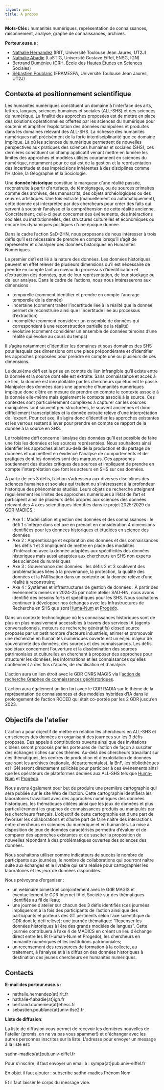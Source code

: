 ```yaml
---
layout: post
title: À propos
---
```


**Mots-Clés :** humanités numériques, représentation de connaissances, raisonnement, analyse, graphe de connaissances, archives.

**Porteur.euse.s :** 
- [Nathalie Hernandez](https://www.irit.fr/~Nathalie.Hernandez/) (IRIT, Université Toulouse Jean Jaures, UT2J)
- [Nathalie Abadie](https://www.umr-lastig.fr/nathalie-abadie/) (LaSTIG, Université Gustave Eiffel, ENSG, IGN)
- [Bertrand Duménieu](http://crh.ehess.fr/index.php?5206) (CRH, École des Hautes Études en Sciences Sociales)
- [Sébastien Poublanc](https://framespa.univ-tlse2.fr/accueil/annuaire/annuaire-des-chercheurs/sebastien-poublanc#/) (FRAMESPA, Université Toulouse Jean Jaures, UT2J)


## Contexte et positionnement scientifique

Les humanités numériques constituent un domaine à l'interface des arts, lettres, langues, sciences humaines et sociales (ALL-SHS) et des sciences du numérique. La finalité des approches proposées est de mettre en place des solutions opérationnelles offertes par les sciences du numérique pour soutenir et amplifier l’exploitation des données manipulées et produites dans les domaines relevant des ALL-SHS. La richesse des humanités numériques naît précisément de la forte interdisciplinarité que ce domaine implique. Là où les sciences du numérique permettent de nouvelles perspectives aux pratiques des sciences humaines et sociales (SHS), ces dernières constituent un champ applicatif venant mettre en lumière les limites des approches et modèles utilisés couramment en sciences du numérique, notamment pour ce qui est de la gestion et la représentation des incertitude et des imprécisions inhérentes à des disciplines comme l’Histoire, la Géographie et la Sociologie.

Une **donnée historique** constitue le marqueur d’une réalité passée, reconstruite à partir d'artefacts, de témoignages, ou de sources primaires comme des archives, des manuscrits, des objets archéologiques ou des œuvres artistiques. Une fois extraite (manuellement ou automatiquement), cette donnée est interprétée par des chercheurs pour créer des faits qui servent à soutenir l’analyse et la compréhension de cette réalité ancienne. Concrètement, celle-ci peut concerner des événements, des intéractions sociales ou institutionnelles, des structures culturelles et économiques ou encore les dynamiques politiques d'une époque donnée.

Dans le cadre l’action SaD-2HN, nous proposons de nous intéresser à trois défis qu’il est nécessaire de prendre en compte lorsqu’il s’agit de représenter et d’analyser des données historiques en Humanités Numériques. 

Le premier défi est lié à la nature des données. Les données historiques peuvent en effet relever de plusieurs dimensions qu’il est nécessaire de prendre en compte tant au niveau du processus d’identification et d’extraction des données, que de leur représentation, de leur stockage ou de leur analyse. Dans le cadre de l’actions, nous nous intéresserons aux dimensions :
* temporelle (comment identifier et prendre en compte l'ancrage temporelle de la donnée)
* incertaine (comment traiter l’incertitude liée à la réalité que la donnée permet de reconstruire ainsi que l’incertitude liée au processus d’extraction)
* incomplète (comment considérer un ensemble de données qui correspondent à une reconstruction partielle de la réalité)
* évolutive (comment considérer un ensemble de données témoins d’une réalité qui évolue au cours du temps)
  
Il s’agira notamment d’identifier les domaines et sous domaines des SHS pour lesquels ces dimensions ont une place prépondérante et d’identifier les approches proposées pour prendre en compte une ou plusieurs de ces dimensions.

Le deuxième défi est la prise en compte du lien infrangible qu’il existe entre la donnée et la source dont elle est extraite. Sans connaissance et accès à ce lien, la donnée est inexploitable par les chercheurs qui étudient le passé. Manipuler des données dans une approche d’humanités numériques implique donc d’être en mesure de prendre en compte le contexte associé à la donnée elle-même mais également le contexte associé à la source. Ces contextes sont particulièrement complexes à capturer car les sources manipulées sont souvent peu structurées, le souvent anciennes et donc difficilement transcriptibles et la donnée extraite relève d'une interprétation de l'expert. Pour cet axe, il s’agira donc d’identifier les approches existantes et les verrous restant à lever pour prendre en compte ce rapport de la donnée à la source en SHS.

Le troisième défi concerne l’analyse des données qu’il est possible de faire une fois les données et les sources représentées. Nous souhaitons ainsi identifier les approches allant au-delà de la production et du partage de données et qui mettent en évidence l'analyse de comportements et de pratiques dont les données sont des marqueurs. Ces approches soutiennent des études critiques des sources et impliquent de prendre en compte l’interprétation que font les acteurs en SHS sur ces données.

À partir de ces 3 défis, l’action s’adressera aux diverses disciplines des sciences humaines et sociales qui traitent ou s’intéressent à la profondeur historique des phénomènes étudiés. Leurs objets de recherche atteignent régulièrement les limites des approches numériques à l’état de l’art et participent ainsi de plusieurs défis propres aux sciences des données relevant des 4 axes scientifiques identifiés dans le projet 2025-2029 du GDR MADICS :
* Axe 1 : Modélisation et gestion des données et des connaissances : le défi 1 s’intègre dans cet axe en prenant en considération 4 dimensions identifiées pour les données historiques et étudiées en science des données
* Axe 2 : Apprentissage et exploration des données et des connaissances : les défis 1 et 3 impliquent de mettre en place des modalités d’intéraction avec la donnée adaptées aux spécificités des données historiques mais aussi adaptées aux chercheurs en SHS non experts des sciences du numériques
* Axe 3 : Gouvernance des données : les défis 2 et 3 soulèvent des problématiques liées à la provenance, la protection, la qualité des données et la FAIRisation dans un contexte où la donnée relève d’une réalité à reconstruire;
* Axe 4 : Systèmes et infrastructures de gestion de données : À partir des événements menés en 2024-25 par notre atelier SAD-HN, nous avons identifié des besoins forts et spécifiques pour les SHS. Nous souhaitons continuer à développer nos échanges avec les Infrastructures de Recherche en SHS que sont  [Huma-Num](https://www.huma-num.fr/) et [Progédo](https://www.progedo.fr).
 
Dans un contexte technologique où les connaissances historiques sont de plus en plus massivement accessibles à travers des services IA (agents conversationnels, moteurs de recherche génératifs) closed source proposés par un petit nombre d’acteurs industriels, animer et promouvoir une recherche en humanités numériques ouverte est un enjeu majeur de souveraineté des données, des sources et des connaissances. Les défis sociétaux concernent l'ouverture et la dissémination des sources patrimoniales et culturelles en cherchant à proposer des approches pour structurer les données, les informations et les connaissances qu'elles contiennent à des fins d'accès, de réutilisation et d'analyse.

L'action aura un lien étroit avec le GDR CNRS MAGIS via l'[action de recherche Graphes de connaissances géohistoriques](https://gdr-magis.cnrs.fr/actions-de-recherche/).

L’action aura également un lien fort avec le GDR RADIA sur le thème de la représentation de connaissances et des modèles hybrides d’IA dans le prolongement de l’action ROCED qui était co-portée par les 2 GDR jusqu’en 2023.


## Objectifs de l'atelier

L’action a pour objectif de mettre en relation les chercheurs en ALL-SHS et en sciences des données en organisant des journées sur les 3 défis proposés. Des appels à contributions ouverts ainsi que des invitations ciblées seront proposés par les porteuses de l’action de façon à susciter des échanges riches sur ces thèmes.
Au-delà des chercheurs travaillant sur ces thématiques, les centres de production et d'exploitation de données que sont les archives (nationale, départementales), la BnF, les bibliothèques et l’IGN seront directement sollicités pour participer à ces évènements ainsi que les opérateurs de plateformes dédiées aux ALL-SHS tels que [Huma-Num](https://www.huma-num.fr/) et [Progédo](https://www.progedo.fr/).

Nous avons également pour but de produire une première cartographie qui sera publiée sur le site Web de l’action. Cette cartographie identifiera les laboratoires travaillant avec des approches numériques des données historiques, les thématiques ciblées ainsi que les jeux de données et plus particulièrement les graphes de connaissances produits ou manipulés par les chercheurs français. L’objectif de cette cartographie est d’une part de favoriser les collaborations et d’autre part de faire naître des interactions entre chercheurs en sciences du numérique et en humanités. La mise à disposition de jeux de données caractérisés permettra d’évaluer et de comparer des approches existantes et de susciter la proposition de nouvelles répondant à des problématiques ouvertes des sciences des données.

Nous souhaitons utiliser comme indicateurs de succès le nombre de participants aux journées, le nombre de collaborations qui pourront naître suite aux échanges et le livrable qui sera réalisé pour cartographier les laboratoires et les jeux de données disponibles.

Nous prévoyons d’organiser :
* un webinaire bimestriel conjointement avec le GdR MAGIS et éventuellement le GDR Internet IA et Société sur des thématiques identifiés au fil de l’eau;
* une journée d’atelier sur chacun des 3 défis identifiés (ces journées impliqueront à la fois des participants de l’action ainsi que des participants et porteurs des GT pertinents selon l’axe scientifique du GDR  dont le défi relève);
une journée thématique: “Repenser les données historiques à l’ère des grands modèles de langues”. Cette journée contribuera à l’axe 4 de MADICS en créant un lieu d’échange direct entre les IR (Human-Num et Progedo), les chercheurs en humanité numériques et les institutions patrimoniales;
* un recensement des ressources de formation à la collecte, au traitement, à l’analyse et à la diffusion des données historiques à destination des jeunes chercheurs en humanités numériques.


## Contacts

**E-mail des porteur.euse.s :** 

* nathalie.hernandez{at}irit.fr
* nathalie-f.abadie{at}ign.fr
* bertrand.dumenieu{at}ehess.fr
* sebastien.poublanc{at}univ-tlse2.fr

**Liste de diffusion:** 

La liste de diffusion vous permet de recevoir les dernières nouvelles de l'atelier (promis, on ne va pas vous spammer!) et d'échanger avec les autres personnes inscrites sur la liste. L'adresse pour envoyer un message à la liste est:

sadhn-madics{at}pub.univ-eiffel.fr

Pour s'inscrire, il faut envoyer un email à : sympa{at}pub.univ-eiffel.fr

En objet il faut ajouter : subscribe sadhn-madics Prénom Nom

Et il faut laisser le corps du message vide. 

